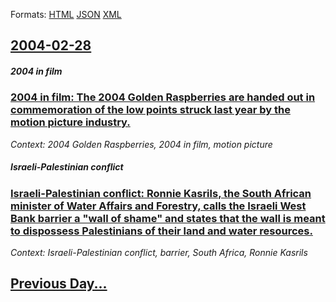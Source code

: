 
Formats: [HTML](2004/02/28/index.html)  [JSON](2004/02/28/index.json)  [XML](2004/02/28/index.xml)  

## [2004-02-28](/news/2004/02/28/index.md)

##### 2004 in film
### [ 2004 in film: The 2004 Golden Raspberries are handed out in commemoration of the low points struck last year by the motion picture industry. ](/news/2004/02/28/2004-in-film-the-2004-golden-raspberries-are-handed-out-in-commemoration-of-the-low-points-struck-last-year-by-the-motion-picture-industry.md)
_Context: 2004 Golden Raspberries, 2004 in film, motion picture_

##### Israeli-Palestinian conflict
### [ Israeli-Palestinian conflict: Ronnie Kasrils, the South African minister of Water Affairs and Forestry, calls the Israeli West Bank barrier a "wall of shame" and states that the wall is meant to dispossess Palestinians of their land and water resources. ](/news/2004/02/28/israeli-palestinian-conflict-ronnie-kasrils-the-south-african-minister-of-water-affairs-and-forestry-calls-the-israeli-west-bank-barrier.md)
_Context: Israeli-Palestinian conflict, barrier, South Africa, Ronnie Kasrils_

## [Previous Day...](/news/2004/02/27/index.md)

